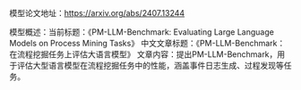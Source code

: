 模型论文地址：https://arxiv.org/abs/2407.13244

模型概述：当前标题：《PM-LLM-Benchmark: Evaluating Large Language Models on Process Mining Tasks》
中文文章标题：《PM-LLM-Benchmark：在流程挖掘任务上评估大语言模型》
文章内容：提出PM-LLM-Benchmark，用于评估大型语言模型在流程挖掘任务中的性能，涵盖事件日志生成、过程发现等任务。
